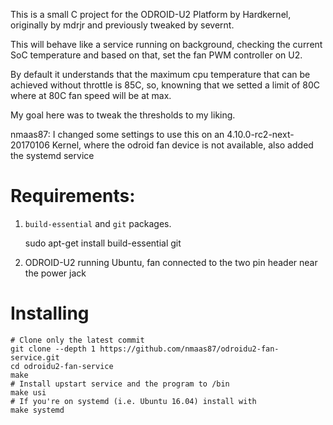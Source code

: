 This is a small C project for the ODROID-U2 Platform by Hardkernel, originally by mdrjr and previously tweaked by severnt.

This will behave like a service running on background, checking the current SoC temperature and based on that, set the fan PWM controller on U2.

By default it understands that the maximum cpu temperature that can be achieved without throttle is 85C,
so, knowning that we setted a limit of 80C where at 80C fan speed will be at max.

My goal here was to tweak the thresholds to my liking.

nmaas87: I changed some settings to use this on an 4.10.0-rc2-next-20170106 Kernel, where the odroid fan device is not available, also added the systemd service

# Requirements:

1. `build-essential` and `git` packages.

	sudo apt-get install build-essential git

2. ODROID-U2 running Ubuntu, fan connected to the two pin header near the power jack


# Installing

	# Clone only the latest commit
	git clone --depth 1 https://github.com/nmaas87/odroidu2-fan-service.git
	cd odroidu2-fan-service
	make
	# Install upstart service and the program to /bin
	make usi
	# If you're on systemd (i.e. Ubuntu 16.04) install with
	make systemd

